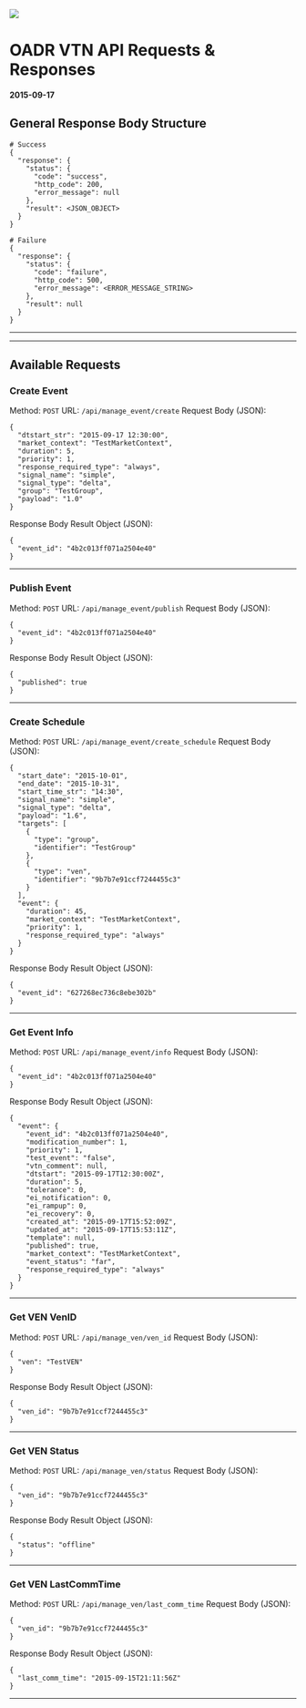 ![](nebland_oadr_services_logo.png)
# OADR VTN API Requests & Responses
**2015-09-17**

## General Response Body Structure

```
# Success
{
  "response": {
    "status": {
      "code": "success",
      "http_code": 200,
      "error_message": null
    },
    "result": <JSON_OBJECT>
  }
}
```

```
# Failure
{
  "response": {
    "status": {
      "code": "failure",
      "http_code": 500,
      "error_message": <ERROR_MESSAGE_STRING>
    },
    "result": null
  }
}
```
***
***

## Available Requests

### Create Event 
Method: `POST`
URL: `/api/manage_event/create`
Request Body (JSON):
```
{
  "dtstart_str": "2015-09-17 12:30:00",
  "market_context": "TestMarketContext",
  "duration": 5,
  "priority": 1,
  "response_required_type": "always",
  "signal_name": "simple",
  "signal_type": "delta",
  "group": "TestGroup",
  "payload": "1.0"
}
```

Response Body Result Object (JSON):
```
{
  "event_id": "4b2c013ff071a2504e40"
}
```
***

### Publish Event
Method: `POST`
URL: `/api/manage_event/publish`
Request Body (JSON):
```
{
  "event_id": "4b2c013ff071a2504e40"
}
```

Response Body Result Object (JSON):
```
{
  "published": true
}
```

***

### Create Schedule
Method: `POST`
URL: `/api/manage_event/create_schedule`
Request Body (JSON):
```
{
  "start_date": "2015-10-01",
  "end_date": "2015-10-31",
  "start_time_str": "14:30",
  "signal_name": "simple",
  "signal_type": "delta",
  "payload": "1.6",
  "targets": [
    {
      "type": "group",
      "identifier": "TestGroup"
    },
    {
      "type": "ven",
      "identifier": "9b7b7e91ccf7244455c3"
    }
  ],
  "event": {
    "duration": 45,
    "market_context": "TestMarketContext",
    "priority": 1,
    "response_required_type": "always"
  }
}
```

Response Body Result Object (JSON):
```
{
  "event_id": "627268ec736c8ebe302b"
}
```

***

### Get Event Info
Method: `POST`
URL: `/api/manage_event/info`
Request Body (JSON):
```
{
  "event_id": "4b2c013ff071a2504e40"
}
```

Response Body Result Object (JSON):
```
{
  "event": {
    "event_id": "4b2c013ff071a2504e40",
    "modification_number": 1,
    "priority": 1,
    "test_event": "false",
    "vtn_comment": null,
    "dtstart": "2015-09-17T12:30:00Z",
    "duration": 5,
    "tolerance": 0,
    "ei_notification": 0,
    "ei_rampup": 0,
    "ei_recovery": 0,
    "created_at": "2015-09-17T15:52:09Z",
    "updated_at": "2015-09-17T15:53:11Z",
    "template": null,
    "published": true,
    "market_context": "TestMarketContext",
    "event_status": "far",
    "response_required_type": "always"
  }
}
```

***

### Get VEN VenID
Method: `POST`
URL: `/api/manage_ven/ven_id`
Request Body (JSON):
```
{
  "ven": "TestVEN"
}
```

Response Body Result Object (JSON):
```
{
  "ven_id": "9b7b7e91ccf7244455c3"
}
```

***

### Get VEN Status
Method: `POST`
URL: `/api/manage_ven/status`
Request Body (JSON):
```
{
  "ven_id": "9b7b7e91ccf7244455c3"
}
```

Response Body Result Object (JSON):
```
{
  "status": "offline"
}
```

***

### Get VEN LastCommTime
Method: `POST`
URL: `/api/manage_ven/last_comm_time`
Request Body (JSON):
```
{
  "ven_id": "9b7b7e91ccf7244455c3"
}
```

Response Body Result Object (JSON):
```
{
  "last_comm_time": "2015-09-15T21:11:56Z"
}
```

***
